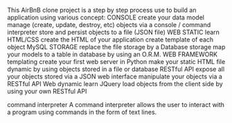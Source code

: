 This AirBnB clone project is a step by step process use to build an application using various concept:
CONSOLE
create your data model
manage (create, update, destroy, etc) objects via a console / command interpreter
store and persist objects to a file (JSON file)
WEB STATIC
learn HTML/CSS
create the HTML of your application
create template of each object
MySQL STORAGE
replace the file storage by a Database storage
map your models to a table in database by using an O.R.M.
WEB FRAMEWORK 
templating
create your first web server in Python
make your static HTML file dynamic by using objects stored in a file or database
RESTful API
expose all your objects stored via a JSON web interface
manipulate your objects via a RESTful API
Web dynamic
learn JQuery
load objects from the client side by using your own RESTful API

command interpreter
A command interpreter allows the user to interact with a program using commands in the form of text lines.
